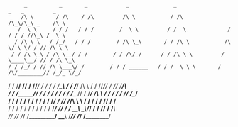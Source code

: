          _          _       _            _              _                  _   _         _      
        /\ \       / /\    / /\         /\ \           / /\               /\_\/\_\ _    /\ \    
       /  \ \     / / /   / / /        /  \ \         / /  \             / / / / //\_\ /  \ \   
      / /\ \ \   / /_/   / / /        / /\ \_\       / / /\ \           /\ \/ \ \/ / // /\ \ \  
     / / /\ \_\ / /\ \__/ / /        / / /\/_/      / / /\ \ \         /  \____\__/ // / /\ \_\ 
    / / /_/ / // /\ \___\/ /        / / / ______   / / /  \ \ \       / /\/________// /_/_ \/_/ 
   / / /__\/ // / /\/___/ /        / / / /\_____\ / / /___/ /\ \     / / /\/_// / // /____/\    
  / / /_____// / /   / / /        / / /  \/____ // / /_____/ /\ \   / / /    / / // /\____\/    
 / / /      / / /   / / /        / / /_____/ / // /_________/\ \ \ / / /    / / // / /______    
/ / /      / / /   / / /        / / /______\/ // / /_       __\ \_\\/_/    / / // / /_______\   
\/_/       \/_/    \/_/         \/___________/ \_\___\     /____/_/        \/_/ \/__________/   
                                                                                                
